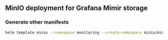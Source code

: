 ## MinIO deployment for Grafana Mimir storage

### Generate other manifests
```sh
helm template minio --namespace monitoring --create-namespace minio/minio --values values.yaml > manifests.yaml
```
